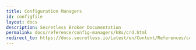 ```yaml
---
title: Configuration Managers
id: configfile
layout: docs
description: Secretless Broker Documentation
permalink: docs/reference/config-managers/k8s/crd.html
redirect_to: https://docs.secretless.io/Latest/en/Content/References/config-managers/k8s/crd.htm
---
```

